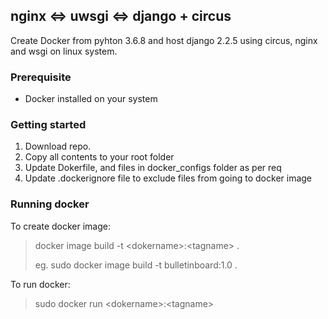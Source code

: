 ## nginx <=> uwsgi <=> django + circus
Create Docker from pyhton 3.6.8 and host django 2.2.5 using circus, nginx and wsgi on linux system.

### Prerequisite
* Docker installed on your system

### Getting started
1) Download repo.
2) Copy all contents to your root folder
3) Update Dokerfile, and files in docker_configs folder as per req
4) Update .dockerignore file to exclude files from going to docker image

### Running docker
To create docker image:
> docker image build -t \<dokername\>:\<tagname\> .
>
>eg. sudo docker image build -t bulletinboard:1.0 .

To run docker:
> sudo docker run \<dokername\>:\<tagname\>